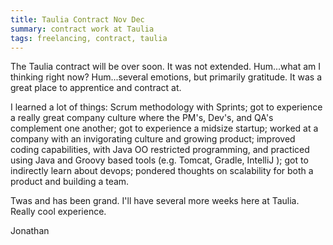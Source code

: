 ```yaml
---
title: Taulia Contract Nov Dec
summary: contract work at Taulia
tags: freelancing, contract, taulia
---
```


The Taulia contract will be over soon.  It was not extended.  Hum...what am I thinking right now?  Hum...several emotions, but primarily gratitude.  It was a great place to apprentice and contract at.

I learned a lot of things: Scrum methodology with Sprints; got to experience a really great company culture where the PM's, Dev's, and QA's complement one another; got to experience a midsize startup; worked at a company with an invigorating culture and growing product; improved coding capabilities, with Java OO restricted programming, and practiced using Java and Groovy based tools (e.g. Tomcat, Gradle, IntelliJ ); got to indirectly learn about devops; pondered thoughts on scalability for both a product and building a team.

Twas and has been grand.  I'll have several more weeks here at Taulia.  Really cool experience.

Jonathan